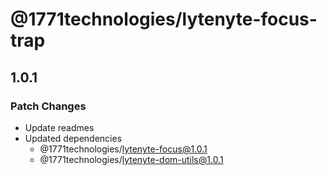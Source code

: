 # @1771technologies/lytenyte-focus-trap

## 1.0.1

### Patch Changes

- Update readmes
- Updated dependencies
  - @1771technologies/lytenyte-focus@1.0.1
  - @1771technologies/lytenyte-dom-utils@1.0.1
